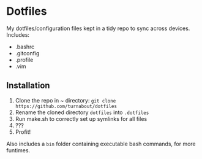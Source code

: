 # Dotfiles
My dotfiles/configuration files kept in a tidy repo to sync across devices. Includes:

* .bashrc
* .gitconfig
* .profile
* .vim

## Installation
1. Clone the repo in ~ directory: `git clone https://github.com/turnabout/dotfiles`
2. Rename the cloned directory `dotfiles` into `.dotfiles`
3. Run make.sh to correctly set up symlinks for all files
4. ???
5. Profit!

Also includes a `bin` folder containing executable bash commands, for more funtimes.